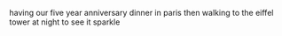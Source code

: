 having our five year anniversary dinner in paris then walking to the eiffel tower at night to see it sparkle
